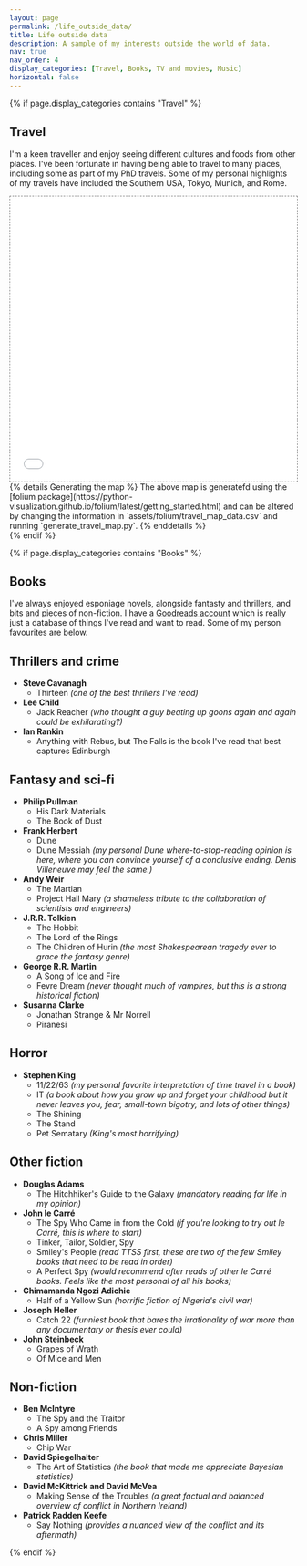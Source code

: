 ```yaml
---
layout: page
permalink: /life_outside_data/
title: Life outside data
description: A sample of my interests outside the world of data.
nav: true
nav_order: 4
display_categories: [Travel, Books, TV and movies, Music]
horizontal: false
---
```


{% if page.display_categories contains "Travel" %}
<section>
    <h1>Travel</h1>
    <p>I'm a keen traveller and enjoy seeing different cultures and foods from other places. I've been fortunate in having being able to travel to many places, including some as part of my PhD travels. Some of my personal highlights of my travels have included the Southern USA, Tokyo, Munich, and Rome. </p>
    <div class="l-page">
      <iframe src="{{ '/assets/folium/travel_map.html' | relative_url }}" frameborder='0' scrolling='no' height="500px" width="100%" style="border: 1px dashed grey;"></iframe>
    </div>
    {% details Generating the map %}
    The above map is generatefd using the [folium package](https://python-visualization.github.io/folium/latest/getting_started.html) and can be altered by changing the information in `assets/folium/travel_map_data.csv` and running `generate_travel_map.py`.
    {% enddetails %}
</section>
{% endif %}

{% if page.display_categories contains "Books" %}
<section>
    <h1>Books</h1>
    <p>I've always enjoyed esponiage novels, alongside fantasty and thrillers, and bits and pieces of non-fiction. I have a
    <a
    href="https://www.goodreads.com/user/show/46128883-conor-hamill" rel="external nofollow noopener" target="_blank">Goodreads account</a> which is really just a database of things I've read and want to read. Some of my person favourites are below.</p>

<h2>Thrillers and crime</h2>
<ul>
  <li><strong>Steve Cavanagh</strong>
    <ul>
      <li> Thirteen <em>(one of the best thrillers I've read)</em></li>
    </ul>
  </li>
  <li><strong>Lee Child</strong>
    <ul>
      <li> Jack Reacher <em>(who thought a guy beating up goons again and again could be exhilarating?)</em></li>
    </ul>
  </li>
  <li><strong>Ian Rankin</strong>
    <ul>
      <li> Anything with Rebus, but The Falls is the book I've read that best captures Edinburgh</li>
    </ul>
  </li>
</ul>

<h2>Fantasy and sci-fi</h2>
<ul>
  <li><strong>Philip Pullman</strong>
    <ul>
      <li> His Dark Materials</li>
      <li> The Book of Dust</li>
    </ul>
  </li>
  <li><strong>Frank Herbert</strong>
    <ul>
      <li> Dune</li>
      <li> Dune Messiah <em>(my personal Dune where-to-stop-reading opinion is here, where you can convince yourself of a conclusive ending. Denis Villeneuve may feel the same.)</em></li>
    </ul>
  </li>
  <li><strong>Andy Weir</strong>
    <ul>
      <li> The Martian</li>
      <li> Project Hail Mary <em>(a shameless tribute to the collaboration of scientists and engineers)</em></li>
    </ul>
  </li>
  <li><strong>J.R.R. Tolkien</strong>
    <ul>
      <li> The Hobbit</li>
      <li> The Lord of the Rings</li>
      <li> The Children of Hurin <em>(the most Shakespearean tragedy ever to grace the fantasy genre)</em></li>
    </ul>
  </li>
  <li><strong>George R.R. Martin</strong>
    <ul>
      <li> A Song of Ice and Fire</li>
      <li> Fevre Dream <em>(never thought much of vampires, but this is a strong historical fiction)</em></li>
    </ul>
  </li>
  <li><strong>Susanna Clarke</strong>
    <ul>
      <li> Jonathan Strange & Mr Norrell</li>
      <li> Piranesi</li>
    </ul>
  </li>
</ul>

<h2>Horror</h2>
<ul>
  <li><strong>Stephen King</strong>
    <ul>
      <li> 11/22/63 <em>(my personal favorite interpretation of time travel in a book)</em></li>
      <li> IT <em>(a book about how you grow up and forget your childhood but it never leaves you, fear, small-town bigotry, and lots of other things)</em></li>
      <li> The Shining</li>
      <li> The Stand</li>
      <li> Pet Sematary <em>(King's most horrifying)</em></li>
    </ul>
  </li>
</ul>

<h2>Other fiction</h2>
<ul>
  <li><strong>Douglas Adams</strong>
    <ul>
      <li> The Hitchhiker's Guide to the Galaxy <em>(mandatory reading for life in my opinion)</em></li>
    </ul>
  </li>
  <li><strong>John le Carré</strong>
    <ul>
      <li> The Spy Who Came in from the Cold <em>(if you're looking to try out le Carré, this is where to start)</em></li>
      <li> Tinker, Tailor, Soldier, Spy</li>
      <li> Smiley's People <em>(read TTSS first, these are two of the few Smiley books that need to be read in order)</em></li>
      <li> A Perfect Spy <em>(would recommend after reads of other le Carré books. Feels like the most personal of all his books)</em></li>
    </ul>
  </li>
  <li><strong>Chimamanda Ngozi Adichie</strong>
    <ul>
      <li> Half of a Yellow Sun <em>(horrific fiction of Nigeria's civil war)</em></li>
    </ul>
  </li>
  <li><strong>Joseph Heller</strong>
    <ul>
      <li> Catch 22 <em>(funniest book that bares the irrationality of war more than any documentary or thesis ever could)</em></li>
    </ul>
  </li>
  <li><strong>John Steinbeck</strong>
    <ul>
      <li> Grapes of Wrath</li>
      <li> Of Mice and Men</li>
    </ul>
  </li>
</ul>

<h2>Non-fiction</h2>
<ul>
  <li><strong>Ben McIntyre</strong>
    <ul>
      <li> The Spy and the Traitor</li>
      <li> A Spy among Friends</li>
    </ul>
  </li>
  <li><strong>Chris Miller</strong>
    <ul>
      <li> Chip War</li>
    </ul>
  </li>
  <li><strong>David Spiegelhalter</strong>
    <ul>
      <li> The Art of Statistics <em>(the book that made me appreciate Bayesian statistics)</em></li>
    </ul>
  </li>
  <li><strong>David McKittrick and David McVea</strong>
    <ul>
      <li> Making Sense of the Troubles <em>(a great factual and balanced overview of conflict in Northern Ireland)</em></li>
    </ul>
  </li>
  <li><strong>Patrick Radden Keefe</strong>
    <ul>
      <li> Say Nothing <em>(provides a nuanced view of the conflict and its aftermath)</em></li>
    </ul>
  </li>
</ul>

</section>
{% endif %}

<!-- {% if page.display_categories contains "TV and movies" %}
<section>
    <h1>Tv and movies</h1>
    <p>This is the text for the tv and movies section.</p>
</section>
{% endif %}

{% if page.display_categories contains "Music" %}
<section>
    <h1>Music</h1>
    <p>This is the text for the music section.</p>
</section>
{% endif %} -->
